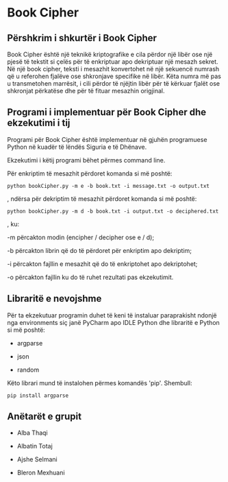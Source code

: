 # Book Cipher

## Përshkrim i shkurtër i Book Cipher
Book Cipher është një teknikë kriptografike e cila përdor një libër ose një pjesë të tekstit si çelës për të enkriptuar apo dekriptuar një mesazh sekret. 
Në një book cipher, teksti i mesazhit konvertohet në një sekuencë numrash që u referohen fjalëve ose shkronjave specifike në libër. 
Këta numra më pas u transmetohen marrësit, i cili përdor të njëjtin libër për të kërkuar fjalët ose shkronjat përkatëse dhe për të fituar mesazhin origjinal.

## Programi i implementuar për Book Cipher dhe ekzekutimi i tij

Programi për Book Cipher është implementuar në gjuhën programuese Python në kuadër të lëndës Siguria e të Dhënave.

Ekzekutimi i këtij programi bëhet përmes command line. 

Për enkriptim të mesazhit përdoret komanda si më poshtë:

`python bookCipher.py -m e -b book.txt -i message.txt -o output.txt`

, ndërsa për dekriptim të mesazhit përdoret komanda si më poshtë:

`python bookCipher.py -m d -b book.txt -i output.txt -o deciphered.txt`

, ku:

-m përcakton modin (encipher / decipher ose e / d);

-b përcakton librin që do të përdoret për enkriptim apo dekriptim;

-i përcakton fajllin e mesazhit që do të enkriptohet apo dekriptohet;

-o përcakton fajllin ku do të ruhet rezultati pas ekzekutimit.


## Libraritë e nevojshme

Për ta ekzekutuar programin duhet të keni të instaluar paraprakisht ndonjë nga environments siç janë PyCharm apo IDLE Python dhe libraritë e Python si më poshtë:

- argparse

- json

- random

Këto librari mund të instalohen përmes komandës 'pip'. Shembull:

`pip install argparse`

## Anëtarët e grupit

- Alba Thaqi

- Albatin Totaj

- Ajshe Selmani

- Bleron Mexhuani
